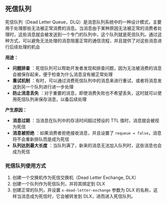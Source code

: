 ## 死信队列

死信队列（Dead Letter Queue，DLQ）是消息队列系统中的一种设计模式，主要用于处理那些无法被正常消费的消息。当消息由于某种原因无法被正常的消费者处理时，这些消息就会被发送到一个专门的队列中，这个队列就是死信队列。通过这种方式，可以避免无法处理的消息阻塞正常的通信流程，并且提供了对这些消息进行后续处理的机会

**用途：**

- **问题排查** ：死信队列可以帮助开发者发现和排查问题，因为无法被消费的消息会被保存起来，便于检查为什么消息没有被正常处理
- **重试机制** ：有时，可以通过消费死信队列中的消息来进行重试，或者将消息发送到另一个队列进行进一步处理
- **防止消息丢失** ：对于重要的消息，即使消费失败也不希望丢失，这时就可以使用死信队列来保存消息，以备后续处理

**产生原因：**

- **消息过期** ：当消息在队列中的存活时间超过预设的 TTL 值时，消息就会被视为死信
- **消息被拒绝** ：如果消费者拒绝接收消息，并且设置了 `requeue = false`，消息将不会重新排队而是成为死信
- **队列达到最大长度** ：当队列满了，新来的消息无法加入队列时，这些消息也会成为死信

### 死信队列使用方式

1. 创建一个交换机作为死信交换机（Dead Letter Exchange, DLX）
2. 创建一个队列作为死信队列，并将其绑定到 DLX
3. 创建正常的队列，并设置 `x-dead-letter-exchange` 参数为 DLX 的名称，这样当消息成为死信时，它会被转发到 DLX，进而进入死信队列。
